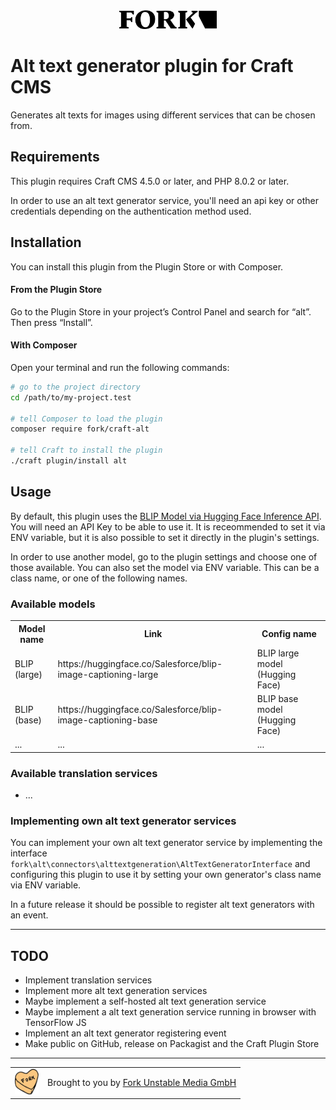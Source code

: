 <div align="center">
  <a href="https://www.fork.de">
    <img src="./assets/fork-logo.png" width="156" height="30" alt="Fork Logo" />
  </a>
</div>

# Alt text generator plugin for Craft CMS

Generates alt texts for images using different services that can be chosen from.

## Requirements

This plugin requires Craft CMS 4.5.0 or later, and PHP 8.0.2 or later.

In order to use an alt text generator service, you'll need an api key or other credentials depending on the
authentication method used.

## Installation

You can install this plugin from the Plugin Store or with Composer.

#### From the Plugin Store

Go to the Plugin Store in your project’s Control Panel and search for “alt”. Then press “Install”.

#### With Composer

Open your terminal and run the following commands:

```bash
# go to the project directory
cd /path/to/my-project.test

# tell Composer to load the plugin
composer require fork/craft-alt

# tell Craft to install the plugin
./craft plugin/install alt
```

## Usage

By default, this plugin uses the [BLIP Model via Hugging Face Inference API](https://huggingface.co/Salesforce/blip-image-captioning-large).
You will need an API Key to be able to use it. It is receommended to set it via ENV variable, but it is also possible to
set it directly in the plugin's settings.

In order to use another model, go to the plugin settings and choose one of those available.
You can also set the model via ENV variable. This can be a class name, or one of the following names.

### Available models

<table>
    <tr>
        <th>Model name</th>
        <th>Link</th>
        <th>Config name</th>
    </tr>
    <tr>
        <td>BLIP (large)</td>
        <td><a>https://huggingface.co/Salesforce/blip-image-captioning-large</a></td>
        <td>BLIP large model (Hugging Face)</td>
    </tr>
    <tr>
        <td>BLIP (base)</td>
        <td><a>https://huggingface.co/Salesforce/blip-image-captioning-base</a></td>
        <td>BLIP base model (Hugging Face)</td>
    </tr>
    <tr>
        <td>...</td>
        <td>...</td>
        <td>...</td>
    </tr>
</table>

### Available translation services

* ...

### Implementing own alt text generator services

You can implement your own alt text generator service by implementing the interface
`fork\alt\connectors\alttextgeneration\AltTextGeneratorInterface` and configuring this plugin to use it
by setting your own generator's class name via ENV variable.

In a future release it should be possible to register alt text generators with an event.

---

## TODO

* Implement translation services
* Implement more alt text generation services
* Maybe implement a self-hosted alt text generation service
* Maybe implement a alt text generation service running in browser with TensorFlow JS
* Implement an alt text generator registering event
* Make public on GitHub, release on Packagist and the Craft Plugin Store

---

<table>
  <tr>
    <td><a href="https://www.fork.de"><img src="./assets/heart.png" width="38" height="41" alt="Fork Logo" /></a></td>
    <td>Brought to you by <a href="https://www.fork.de">Fork Unstable Media GmbH</a></td>
  </tr>
</table>
